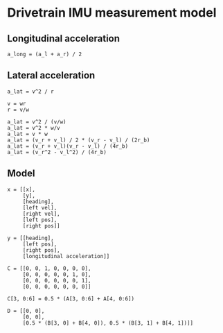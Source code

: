 # Drivetrain IMU measurement model

## Longitudinal acceleration

```
a_long = (a_l + a_r) / 2
```

## Lateral acceleration

```
a_lat = v^2 / r
```
```
v = wr
r = v/w
```
```
a_lat = v^2 / (v/w)
a_lat = v^2 * w/v
a_lat = v * w
a_lat = (v_r + v_l) / 2 * (v_r - v_l) / (2r_b)
a_lat = (v_r + v_l)(v_r - v_l) / (4r_b)
a_lat = (v_r^2 - v_l^2) / (4r_b)
```

## Model

```
x = [[x],
     [y],
     [heading],
     [left vel],
     [right vel],
     [left pos],
     [right pos]]
```
```
y = [[heading],
     [left pos],
     [right pos],
     [longitudinal acceleration]]
```
```
C = [[0, 0, 1, 0, 0, 0, 0],
     [0, 0, 0, 0, 0, 1, 0],
     [0, 0, 0, 0, 0, 0, 1],
     [0, 0, 0, 0, 0, 0, 0]]

C[3, 0:6] = 0.5 * (A[3, 0:6] + A[4, 0:6])
```
```
D = [[0, 0],
     [0, 0],
     [0.5 * (B[3, 0] + B[4, 0]), 0.5 * (B[3, 1] + B[4, 1])]]
```
